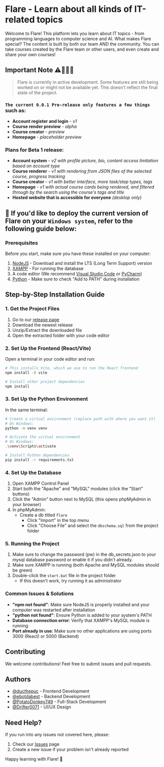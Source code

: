 # Flare - Learn about all kinds of IT-related topics

Welcome to Flare! This platform lets you learn about IT topics - from programming languages to computer science and AI. What makes Flare special? The content is built by both our team AND the community. You can take courses created by the Flare team or other users, and even create and share your own courses!

## Important Note ⚠️🥵🥵🥵
> Flare is currently in active development. Some features are still being worked on or might not be available yet. This doesn't reflect the final state of the project.

### `The current 0.0.1 Pre-release only features a few things` such as:
   - **Account register and login** - *v1*
   - **Course render preview** - *alpha*
   - **Course creator** - *preview*
   - **Homepage** - *placeholder preview*

### Plans for Beta 1 release:
   - **Account system** - *v2 with profile picture, bio, content access limitation based on account type*
   - **Course renderer** - *v1 with rendering from JSON files of the selected course, progress tracking*
   - **Course creator** - *v1 with better interface, more task/step types, tags*
   - **Homepage** - *v1 with actual course cards being rendered, and filtered through by the search using the course's tags and title*
   - **Hosted website that is accessible for everyone** *(desktop only)*


## 📌 If you'd like to deploy the current version of Flare on your `Windows system`, refer to the following guide below:

### Prerequisites
Before you start, make sure you have these installed on your computer:
1. [NodeJS](https://nodejs.org/en) - Download and install the LTS (Long Term Support) version
2. [XAMPP](https://www.apachefriends.org/download.html) - For running the database
3. A code editor (We recommend [Visual Studio Code](https://code.visualstudio.com/) or [PyCharm](https://www.jetbrains.com/pycharm/))
4. [Python](https://www.python.org/downloads/) - Make sure to check "Add to PATH" during installation

## Step-by-Step Installation Guide

### 1. Get the Project Files
1. Go to our [release page](https://github.com/ducthepuc/Flare/releases)
2. Download the newest release
3. Unzip/Extract the downloaded file
4. Open the extracted folder with your code editor

### 2. Set Up the Frontend (React/Vite)
Open a terminal in your code editor and run:
```bash
# This installs Vite, which we use to run the React frontend
npm install -D vite

# Install other project dependencies
npm install
```

### 3. Set Up the Python Environment
In the same terminal:
```bash
# Create a virtual environment (replace path with where you want it)
# On Windows:
python -m venv venv

# Activate the virtual environment
# On Windows:
.\venv\Scripts\activate

# Install Python dependencies
pip install -r requirements.txt
```

### 4. Set Up the Database
1. Open XAMPP Control Panel
2. Start both the "Apache" and "MySQL" modules (click the "Start" buttons)
3. Click the "Admin" button next to MySQL (this opens phpMyAdmin in your browser)
4. In phpMyAdmin:
   - Create a db titled `flare`
      - Click "Import" in the top menu
      - Click "Choose File" and select the `dbschema.sql` from the project folder

### 5. Running the Project
1. Make sure to change the password (pw) in the db_secrets.json to your mysql database password or enable it if you didn't already.
2. Make sure XAMPP is running (both Apache and MySQL modules should be green)
3. Double-click the `start.bat` file in the project folder
   - If this doesn't work, try running it as administrator

### Common Issues & Solutions
- **"npm not found"**: Make sure NodeJS is properly installed and your computer was restarted after installation
- **"python not found"**: Ensure Python is added to your system's PATH
- **Database connection error**: Verify that XAMPP's MySQL module is running
- **Port already in use**: Make sure no other applications are using ports 3000 (React) or 5000 (Backend)

## Contributing
We welcome contributions! Feel free to submit issues and pull requests.

## Authors
- [@ducthepuc](https://github.com/ducthepuc) - Frontend Development
- [@ebotdabest](https://github.com/ebotdabest) - Backend Development
- [@PotatoDonkey749](https://github.com/PotatoDonkey749) - Full-Stack Development
- [@Drifter0071](https://github.com/Drifter0071) - UI/UX Design

## Need Help?
If you run into any issues not covered here, please:
1. Check our [Issues](https://github.com/ducthepuc/Flare/issues) page
2. Create a new issue if your problem isn't already reported

Happy learning with Flare! 🚀
